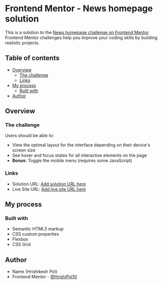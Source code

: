 # Frontend Mentor - News homepage solution

This is a solution to the [News homepage challenge on Frontend Mentor](https://www.frontendmentor.io/challenges/news-homepage-H6SWTa1MFl). Frontend Mentor challenges help you improve your coding skills by building realistic projects. 

## Table of contents

- [Overview](#overview)
  - [The challenge](#the-challenge)
  - [Links](#links)
- [My process](#my-process)
  - [Built with](#built-with)
- [Author](#author)


## Overview

### The challenge

Users should be able to:

- View the optimal layout for the interface depending on their device's screen size
- See hover and focus states for all interactive elements on the page
- **Bonus**: Toggle the mobile menu (requires some JavaScript)


### Links

- Solution URL: [Add solution URL here](https://hrishipol10.github.io/News-homepage/)
- Live Site URL: [Add live site URL here](https://hrishipol10.github.io/News-homepage/)
## My process

### Built with

- Semantic HTML5 markup
- CSS custom properties
- Flexbox
- CSS Grid


## Author

- Name (Hrishikesh Pol)
- Frontend Mentor - [@HrishiPol10](https://www.frontendmentor.io/profile/HrishiPol10)
